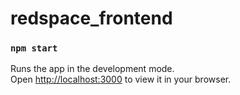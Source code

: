 # redspace_frontend

### `npm start`

Runs the app in the development mode.\
Open [http://localhost:3000](http://localhost:3000) to view it in your browser.